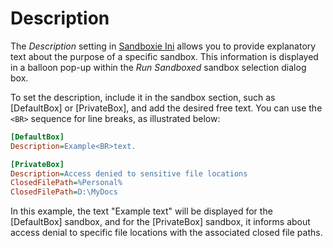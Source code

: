 # Description

The _Description_ setting in [Sandboxie Ini](SandboxieIni.md) allows you to provide explanatory text about the purpose of a specific sandbox. This information is displayed in a balloon pop-up within the _Run Sandboxed_ sandbox selection dialog box.

To set the description, include it in the sandbox section, such as [DefaultBox] or [PrivateBox], and add the desired free text. You can use the `<BR>` sequence for line breaks, as illustrated below:

```ini
[DefaultBox]
Description=Example<BR>text.

[PrivateBox]
Description=Access denied to sensitive file locations
ClosedFilePath=%Personal%
ClosedFilePath=D:\MyDocs
```

In this example, the text "Example text" will be displayed for the [DefaultBox] sandbox, and for the [PrivateBox] sandbox, it informs about access denial to specific file locations with the associated closed file paths.
